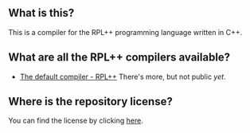 ## What is this?
This is a compiler for the RPL++ programming language written in C++.

## What are all the RPL++ compilers available?
- [The default compiler - RPL++](https://github.com/NishiOwO/rpl)
There's more, but not public *yet*.

## Where is the repository license?
You can find the license by clicking [here](https://github.com/ryaangu/fast-rpl-compiler/blob/main/LICENSE).